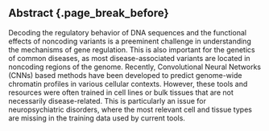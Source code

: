 ## Abstract {.page_break_before}

Decoding the regulatory behavior of DNA sequences and the functional effects of noncoding variants is a preeminent challenge in understanding the mechanisms of gene regulation. This is also important for the genetics of common diseases, as most disease-associated variants are located in noncoding regions of the genome. Recently, Convolutional Neural Networks (CNNs) based methods have been developed to predict genome-wide chromatin profiles in various cellular contexts. However, these tools and resources were often trained in cell lines or bulk tissues that are not necessarily disease-related. This is particularly an issue for neuropsychiatric disorders, where the most relevant cell and tissue types are missing in the training data used by current tools.
